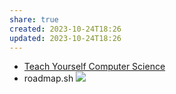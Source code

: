 ```yaml
---
share: true
created: 2023-10-24T18:26
updated: 2023-10-24T18:26
---
```

- [Teach Yourself Computer Science](https://teachyourselfcs.com/)
- roadmap.sh
![](https://youtu.be/i4MneyaJPG4)